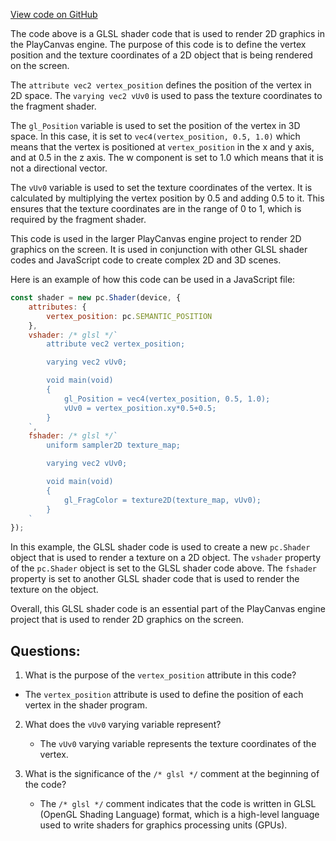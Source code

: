 [View code on GitHub](https://github.com/playcanvas/engine/src/scene/shader-lib/chunks/common/vert/fullscreenQuad.js)

The code above is a GLSL shader code that is used to render 2D graphics in the PlayCanvas engine. The purpose of this code is to define the vertex position and the texture coordinates of a 2D object that is being rendered on the screen. 

The `attribute vec2 vertex_position` defines the position of the vertex in 2D space. The `varying vec2 vUv0` is used to pass the texture coordinates to the fragment shader. 

The `gl_Position` variable is used to set the position of the vertex in 3D space. In this case, it is set to `vec4(vertex_position, 0.5, 1.0)` which means that the vertex is positioned at `vertex_position` in the x and y axis, and at 0.5 in the z axis. The w component is set to 1.0 which means that it is not a directional vector.

The `vUv0` variable is used to set the texture coordinates of the vertex. It is calculated by multiplying the vertex position by 0.5 and adding 0.5 to it. This ensures that the texture coordinates are in the range of 0 to 1, which is required by the fragment shader.

This code is used in the larger PlayCanvas engine project to render 2D graphics on the screen. It is used in conjunction with other GLSL shader codes and JavaScript code to create complex 2D and 3D scenes. 

Here is an example of how this code can be used in a JavaScript file:

```javascript
const shader = new pc.Shader(device, {
    attributes: {
        vertex_position: pc.SEMANTIC_POSITION
    },
    vshader: /* glsl */`
        attribute vec2 vertex_position;

        varying vec2 vUv0;

        void main(void)
        {
            gl_Position = vec4(vertex_position, 0.5, 1.0);
            vUv0 = vertex_position.xy*0.5+0.5;
        }
    `,
    fshader: /* glsl */`
        uniform sampler2D texture_map;

        varying vec2 vUv0;

        void main(void)
        {
            gl_FragColor = texture2D(texture_map, vUv0);
        }
    `
});
```

In this example, the GLSL shader code is used to create a new `pc.Shader` object that is used to render a texture on a 2D object. The `vshader` property of the `pc.Shader` object is set to the GLSL shader code above. The `fshader` property is set to another GLSL shader code that is used to render the texture on the object. 

Overall, this GLSL shader code is an essential part of the PlayCanvas engine project that is used to render 2D graphics on the screen.
## Questions: 
 1. What is the purpose of the `vertex_position` attribute in this code?
   - The `vertex_position` attribute is used to define the position of each vertex in the shader program.

2. What does the `vUv0` varying variable represent?
   - The `vUv0` varying variable represents the texture coordinates of the vertex.

3. What is the significance of the `/* glsl */` comment at the beginning of the code?
   - The `/* glsl */` comment indicates that the code is written in GLSL (OpenGL Shading Language) format, which is a high-level language used to write shaders for graphics processing units (GPUs).